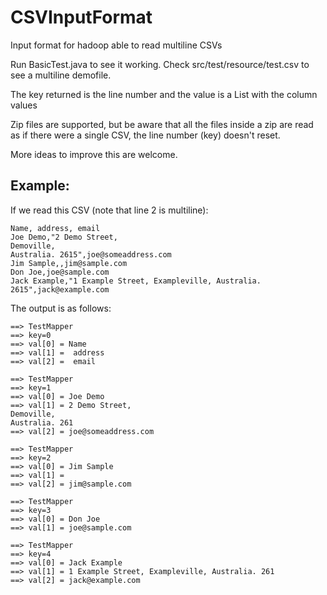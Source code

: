 CSVInputFormat
==============

Input format for hadoop able to read multiline CSVs

Run BasicTest.java to see it working. Check src/test/resource/test.csv to see a multiline demofile.

The key returned is the line number and the value is a List with the column values

Zip files are supported, but be aware that all the files inside a zip are read as 
if there were a single CSV, the line number (key) doesn't reset.

More ideas to improve this are welcome.

Example:
--------------------------------------------------------------------------------
If we read this CSV (note that line 2 is multiline):

	Name, address, email
	Joe Demo,"2 Demo Street, 
	Demoville, 
	Australia. 2615",joe@someaddress.com
	Jim Sample,,jim@sample.com
	Don Joe,joe@sample.com
	Jack Example,"1 Example Street, Exampleville, Australia. 2615",jack@example.com


The output is as follows:


	==> TestMapper
	==> key=0
	==> val[0] = Name
	==> val[1] =  address
	==> val[2] =  email
	
	==> TestMapper
	==> key=1
	==> val[0] = Joe Demo
	==> val[1] = 2 Demo Street, 
	Demoville, 
	Australia. 261
	==> val[2] = joe@someaddress.com
	
	==> TestMapper
	==> key=2
	==> val[0] = Jim Sample
	==> val[1] = 
	==> val[2] = jim@sample.com
	
	==> TestMapper
	==> key=3
	==> val[0] = Don Joe
	==> val[1] = joe@sample.com
	
	==> TestMapper
	==> key=4
	==> val[0] = Jack Example
	==> val[1] = 1 Example Street, Exampleville, Australia. 261
	==> val[2] = jack@example.com
